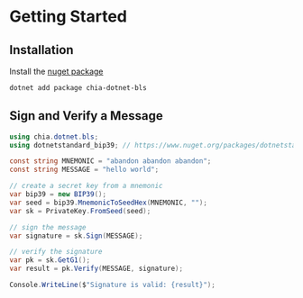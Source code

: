 # Getting Started

## Installation

Install the [nuget package](https://www.nuget.org/packages/chia-dotnet-bls/)

```bash
dotnet add package chia-dotnet-bls
```

## Sign and Verify a Message

```csharp
using chia.dotnet.bls;
using dotnetstandard_bip39; // https://www.nuget.org/packages/dotnetstandard-bip39/

const string MNEMONIC = "abandon abandon abandon";
const string MESSAGE = "hello world";

// create a secret key from a mnemonic
var bip39 = new BIP39();
var seed = bip39.MnemonicToSeedHex(MNEMONIC, "");
var sk = PrivateKey.FromSeed(seed);

// sign the message
var signature = sk.Sign(MESSAGE);

// verify the signature
var pk = sk.GetG1();
var result = pk.Verify(MESSAGE, signature);

Console.WriteLine($"Signature is valid: {result}");
```
